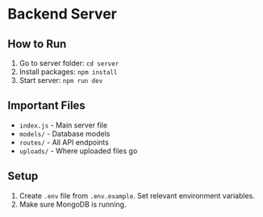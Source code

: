 # Backend Server

## How to Run
1. Go to server folder: `cd server`
2. Install packages: `npm install`
3. Start server: `npm run dev`

## Important Files
- `index.js` - Main server file
- `models/` - Database models
- `routes/` - All API endpoints
- `uploads/` - Where uploaded files go

## Setup
1. Create `.env` file from `.env.example`. Set relevant environment variables.
2. Make sure MongoDB is running.